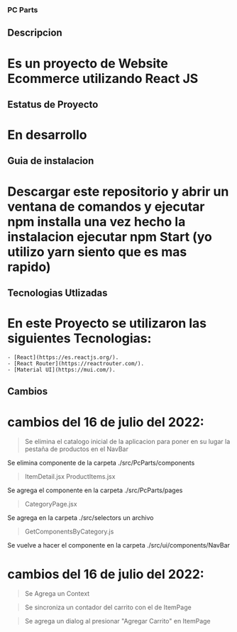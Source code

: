 ### PC Parts

## Descripcion

# Es un proyecto de Website Ecommerce utilizando React JS 

## Estatus de Proyecto 

# En desarrollo

## Guia de instalacion

# Descargar este repositorio y abrir un ventana de comandos y ejecutar npm installa una vez hecho la instalacion ejecutar npm Start (yo utilizo yarn siento que es mas rapido)

## Tecnologias Utlizadas

# En este Proyecto se utilizaron las siguientes Tecnologias:

    - [React](https://es.reactjs.org/).
    - [React Router](https://reactrouter.com/).
    - [Material UI](https://mui.com/).
    

## Cambios
# cambios del 16 de julio del 2022: 

> Se elimina el catalogo inicial de la aplicacion para poner en su lugar la pestaña de productos en el NavBar

Se elimina componente de la carpeta ./src/PcParts/components

> ItemDetail.jsx
> ProductItems.jsx

Se agrega el componente en la carpeta ./src/PcParts/pages

> CategoryPage.jsx

Se agrega en la carpeta ./src/selectors un archivo 

> GetComponentsByCategory.js

Se vuelve a hacer el componente en la carpeta ./src/ui/components/NavBar

# cambios del 16 de julio del 2022: 

> Se Agrega un Context 

> Se sincroniza un contador del carrito con el de ItemPage

> Se agrega un dialog al presionar "Agregar Carrito" en ItemPage
